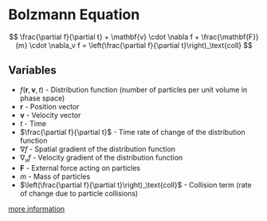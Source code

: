 # Bolzmann Equation

$$
\frac{\partial f}{\partial t} + \mathbf{v} \cdot \nabla f + \frac{\mathbf{F}}{m} \cdot \nabla_v f = \left(\frac{\partial f}{\partial t}\right)_\text{coll}
$$

## Variables
- $f(\mathbf{r}, \mathbf{v}, t)$ - Distribution function (number of particles per unit volume in phase space)
- $\mathbf{r}$ - Position vector
- $\mathbf{v}$ - Velocity vector
- $t$ - Time
- $\frac{\partial f}{\partial t}$ - Time rate of change of the distribution function
- $\nabla f$ - Spatial gradient of the distribution function
- $\nabla_v f$ - Velocity gradient of the distribution function
- $\mathbf{F}$ - External force acting on particles
- $m$ - Mass of particles
- $\left(\frac{\partial f}{\partial t}\right)_\text{coll}$ - Collision term (rate of change due to particle collisions)

[more information](bolzmann_full.md)
